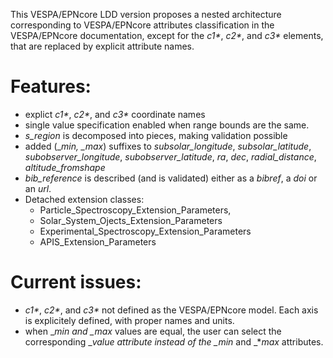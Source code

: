 This VESPA/EPNcore LDD version proposes a nested architecture corresponding to VESPA/EPNcore attributes classification in the VESPA/EPNcore documentation, except for the _c1*_, _c2*_, and _c3*_ elements, that are replaced by explicit attribute names.
        
# Features:
* explict _c1*_, _c2*_, and _c3*_ coordinate names
* single value specification enabled when range bounds are the same.
* _s_region_ is decomposed into pieces, making validation possible
* added (_*_min_, _*_max_) suffixes to _subsolar_longitude_, _subsolar_latitude_, _subobserver_longitude_, _subobserver_latitude_, _ra_, _dec_, _radial_distance_, _altitude_fromshape_
* _bib_reference_ is described (and is validated) either as a _bibref_, a _doi_ or an _url_.
* Detached extension classes: 
  * Particle_Spectroscopy_Extension_Parameters, 
  * Solar_System_Ojects_Extension_Parameters
  * Experimental_Spectroscopy_Extension_Parameters
  * APIS_Extension_Parameters
            
 # Current issues:
* _c1*_, _c2*_, and _c3*_ not defined as the VESPA/EPNcore model. Each axis is explicitely defined, with proper names and units.
* when _*_min_ and _*_max_ values are equal, the user can select the corresponding _*_value_ attribute instead of the _*_min_ and _*_max_ attributes.
